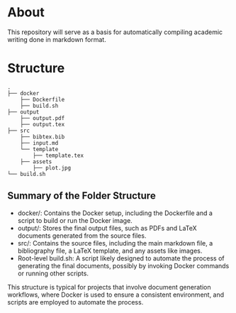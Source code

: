 # About

This repository will serve as a basis for automatically compiling academic writing done in markdown format. 

# Structure

```
.
├── docker
    ├── Dockerfile
    ├── build.sh
├── output
    ├── output.pdf
    ├── output.tex
├── src
    ├── bibtex.bib
    ├── input.md
    └── template
        ├── template.tex
    ├── assets
        ├── plot.jpg
└── build.sh
```

## Summary of the Folder Structure

- docker/: Contains the Docker setup, including the Dockerfile and a script to build or run the Docker image.
- output/: Stores the final output files, such as PDFs and LaTeX documents generated from the source files.
- src/: Contains the source files, including the main markdown file, a bibliography file, a LaTeX template, and any assets like images.
- Root-level build.sh: A script likely designed to automate the process of generating the final documents, possibly by invoking Docker commands or running other scripts.

This structure is typical for projects that involve document generation workflows, where Docker is used to ensure a consistent environment, and scripts are employed to automate the process.
